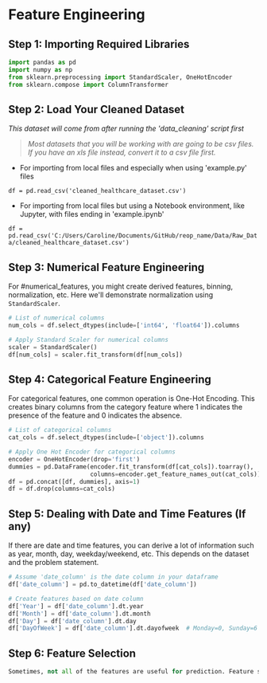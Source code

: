 # Feature Engineering

## Step 1: Importing Required Libraries

```python
import pandas as pd
import numpy as np
from sklearn.preprocessing import StandardScaler, OneHotEncoder
from sklearn.compose import ColumnTransformer
```

## Step 2: Load Your Cleaned Dataset

_This dataset will come from after running the 'data_cleaning' script first_

> _Most datasets that you will be working with are going to be csv files. If you have an xls file instead, convert it to a csv file first._

- For importing from local files and especially when using 'example.py' files

`df = pd.read_csv('cleaned_healthcare_dataset.csv')`

- For importing from local files but using a Notebook environment, like Jupyter, with files ending in 'example.ipynb'

`df = pd.read_csv('C:/Users/Caroline/Documents/GitHub/reop_name/Data/Raw_Data/cleaned_healthcare_dataset.csv')`

## Step 3: Numerical Feature Engineering

For #numerical_features, you might create derived features, binning, normalization, etc. Here we'll demonstrate normalization using `StandardScaler`.

```python
# List of numerical columns
num_cols = df.select_dtypes(include=['int64', 'float64']).columns

# Apply Standard Scaler for numerical columns
scaler = StandardScaler()
df[num_cols] = scaler.fit_transform(df[num_cols])
```

## Step 4: Categorical Feature Engineering

For categorical features, one common operation is One-Hot Encoding. This creates binary columns from the category feature where 1 indicates the presence of the feature and 0 indicates the absence.

```python
# List of categorical columns
cat_cols = df.select_dtypes(include=['object']).columns

# Apply One Hot Encoder for categorical columns
encoder = OneHotEncoder(drop='first')
dummies = pd.DataFrame(encoder.fit_transform(df[cat_cols]).toarray(),
                       columns=encoder.get_feature_names_out(cat_cols))
df = pd.concat([df, dummies], axis=1)
df = df.drop(columns=cat_cols)
```

## Step 5: Dealing with Date and Time Features (If any)

If there are date and time features, you can derive a lot of information such as year, month, day, weekday/weekend, etc. This depends on the dataset and the problem statement.

```python
# Assume 'date_column' is the date column in your dataframe
df['date_column'] = pd.to_datetime(df['date_column'])

# Create features based on date column
df['Year'] = df['date_column'].dt.year
df['Month'] = df['date_column'].dt.month
df['Day'] = df['date_column'].dt.day
df['DayOfWeek'] = df['date_column'].dt.dayofweek  # Monday=0, Sunday=6
```

## Step 6: Feature Selection

```python
Sometimes, not all of the features are useful for prediction. Feature selection methods can be used to identify and remove unneeded, irrelevant and redundant attributes from data.
```
